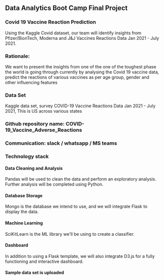 
## Data Analytics Boot Camp Final Project

### Covid 19 Vaccine Reaction Prediction
Using the Kaggle Covid dataset, our team will identify insights from Pfizer/BionTech, Moderna and J&J Vaccines Reactions Data Jan 2021 - July 2021. 


### Rationale:
We want to present the insights from one of the one of the toughest phase the world is going through currently by analysing the Covid 19 vaccine data, predict the reactions of various vaccines as per age group, gender and other influencing features


### Data Set
Kaggle data set, survey COVID-19 Vaccine Reactions Data Jan 2021 - July 2021, This is US across various states 

### Github repository name: COVID-19_Vaccine_Adverse_Reactions
### Communication: slack / whatsapp / MS teams

### Technology stack
#### Data Cleaning and Analysis
Pandas will be used to clean the data and perform an exploratory analysis. Further analysis will be completed using Python.
#### Database Storage
Mongo is the database we intend to use, and we will integrate Flask to display the data.
#### Machine Learning
SciKitLearn is the ML library we'll be using to create a classifier. 
#### Dashboard
In addition to using a Flask template, we will also integrate D3.js for a fully functioning and interactive dashboard. 

#### Sample data set is uploaded

